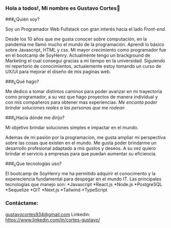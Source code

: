 ### Hola a todos!, Mi nombre es Gustavo Cortes👋


###¿Quién soy?

Soy un Programador Web Fullstack con gran interés hacia el lado *Front-end*.

Desde los 10 años que me gusta conocer sobre computación, en la pandemia me llamó mucho el mundo de la programación. Aprendí lo básico sobre
Javascript, HTML y css. Mi mayor crecimiento como programador fue en el bootcamp de SoyHenry. Actualmente tengo un brackground de Marketing el cual conseguí gracias a mi tiempo en la universidad. Siguiendo mi repertorio de conocimientos, actualemente estoy tomando un curso de UX/UI para mejorar el diseño de mis paginas web.


###¿Qué hago?

Me dedico a tomar distintos caminos para poder avanzar en mi trayectoria como programador, a su vez que hago proyectos de manera individual y con
mis compañeros para obtener mas experiencias. *Me encanta poder brindar soluciones reales a las personas que me rodean*


###¿Hacia dónde me dirijo?

Mi objetivo brindar soluciones simples e impactar en el mundo.

Ademas de mi pasión por la programacion, me gusta ampliar mi perspectiva sobre las cosas que existen en el mundo. Me gusta poder brindarme un desarrollo profesional
adaptado a mis gustos y deseos. A su vez quiero brindar el servicio a empresas para que puedan aumentar su eficiencia.

###¿Que tecnologías uso?

El bootcamp de SoyHenry me ha permitido adquirir el conocimento y la expereciencia fundamental para despegar en el mundo IT. 
Las principales tecnologías que manejo son:
  *Javascript
  *React.js
  *Node.js
  *PostgreSQL
  *Sequelize
  *GIT
  *Next.js
  *Tailwind
  *TypeScript
### Contáctame: 

gustavocortes934@gmail.com
Linkedin: https://www.linkedin.com/in/cortes-gustavo/


<!--
**GCortesGustavo/GCortesGustavo** is a ✨ _special_ ✨ repository because its `README.md` (this file) appears on your GitHub profile.

Here are some ideas to get you started:

- 🔭 I’m currently working on ...
- 🌱 I’m currently learning ...
- 👯 I’m looking to collaborate on ...
- 🤔 I’m looking for help with ...
- 💬 Ask me about ...
- 📫 How to reach me: ...
- 😄 Pronouns: ...
- ⚡ Fun fact: ...

-->
